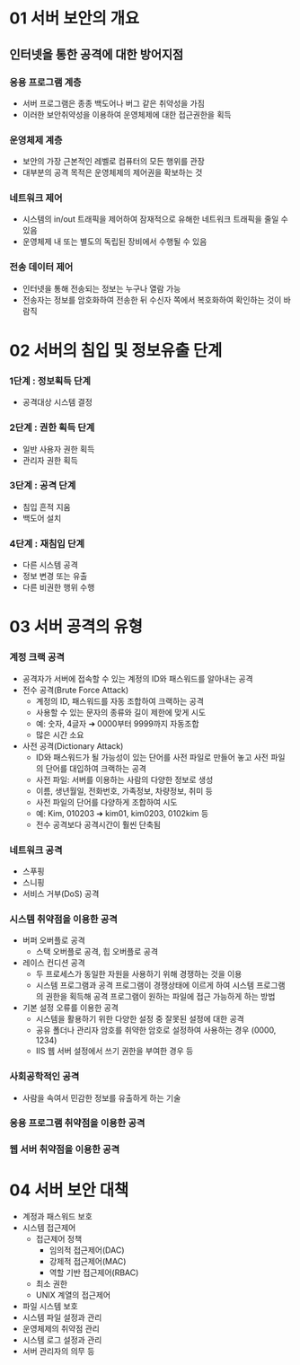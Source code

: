 # 01 서버 보안의 개요

## 인터넷을 통한 공격에 대한 방어지점

### 응용 프로그램 계층

- 서버 프로그램은 종종 백도어나 버그 같은 취약성을 가짐
- 이러한 보안취약성을 이용하여 운영체제에 대한 접근권한을 획득

### 운영체제 계층

- 보안의 가장 근본적인 레벨로 컴퓨터의 모든 행위를 관장
- 대부분의 공격 목적은 운영체제의 제어권을 확보하는 것

### 네트워크 제어

- 시스템의 in/out 트래픽을 제어하여 잠재적으로 유해한 네트워크 트래픽을 줄일 수 있음
- 운영체제 내 또는 별도의 독립된 장비에서 수행될 수 있음

### 전송 데이터 제어

- 인터넷을 통해 전송되는 정보는 누구나 열람 가능
- 전송자는 정보를 암호화하여 전송한 뒤 수신자 쪽에서 복호화하여 확인하는 것이 바람직

# 02 서버의 침입 및 정보유출 단계

### 1단계 : 정보획득 단계

- 공격대상 시스템 결정

### 2단계 : 권한 획득 단계

- 일반 사용자 권한 획득
- 관리자 권한 획득

### 3단계 : 공격 단계

- 침입 흔적 지움
- 백도어 설치

### 4단계 : 재침입 단계

- 다른 시스템 공격
- 정보 변경 또는 유출
- 다른 비권한 행위 수행

# 03 서버 공격의 유형

### 계정 크랙 공격

- 공격자가 서버에 접속할 수 있는 계정의 ID와 패스워드를 알아내는 공격
- 전수 공격(Brute Force Attack)
    - 계정의 ID, 패스워드를 자동 조합하여 크랙하는 공격
    - 사용할 수 있는 문자의 종류와 길이 제한에 맞게 시도
    - 예: 숫자, 4글자 ➔ 0000부터 9999까지 자동조합
    - 많은 시간 소요
- 사전 공격(Dictionary Attack)
    - ID와 패스워드가 될 가능성이 있는 단어를 사전 파일로 만들어 놓고 사전 파일의 단어를 대입하여 크랙하는 공격
    - 사전 파일: 서버를 이용하는 사람의 다양한 정보로 생성
    - 이름, 생년월일, 전화번호, 가족정보, 차량정보, 취미 등
    - 사전 파일의 단어를 다양하게 조합하여 시도
    - 예: Kim, 010203 ➔ kim01, kim0203, 0102kim 등
    - 전수 공격보다 공격시간이 훨씬 단축됨

### 네트워크 공격

- 스푸핑
- 스니핑
- 서비스 거부(DoS) 공격

### 시스템 취약점을 이용한 공격

- 버퍼 오버플로 공격
    - 스택 오버플로 공격, 힙 오버플로 공격
- 레이스 컨디션 공격
    - 두 프로세스가 동일한 자원을 사용하기 위해 경쟁하는 것을 이용
    - 시스템 프로그램과 공격 프로그램이 경쟁상태에 이르게 하여 시스템 프로그램의 권한을 획득해 공격 프로그램이 원하는 파일에 접근 가능하게 하는 방법
- 기본 설정 오류를 이용한 공격
    - 시스템을 활용하기 위한 다양한 설정 중 잘못된 설정에 대한 공격
    - 공유 폴더나 관리자 암호를 취약한 암호로 설정하여 사용하는 경우 (0000, 1234)
    - IIS 웹 서버 설정에서 쓰기 권한을 부여한 경우 등

### 사회공학적인 공격

- 사람을 속여서 민감한 정보를 유출하게 하는 기술

### 응용 프로그램 취약점을 이용한 공격

### 웹 서버 취약점을 이용한 공격

# 04 서버 보안 대책

- 계정과 패스워드 보호
- 시스템 접근제어
    - 접근제어 정책
        - 임의적 접근제어(DAC)
        - 강제적 접근제어(MAC)
        - 역할 기반 접근제어(RBAC)
    - 최소 권한
    - UNIX 계열의 접근제어
- 파일 시스템 보호
- 시스템 파일 설정과 관리
- 운영체제의 취약점 관리
- 시스템 로그 설정과 관리
- 서버 관리자의 의무 등